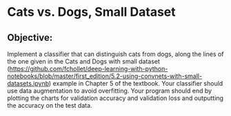 # Cats vs. Dogs, Small Dataset

## Objective:
Implement a classifier that can distinguish cats from dogs, along the lines of the one given in  the Cats and Dogs with small dataset (https://github.com/fchollet/deep-learning-with-python-notebooks/blob/master/first_edition/5.2-using-convnets-with-small-datasets.ipynb) example in Chapter 5 of the textbook. Your classifier should use data augmentation to avoid overfitting. Your program should end by plotting the charts for validation accuracy and validation loss and outputting the accuracy on the test data.
